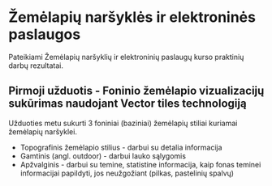 # Žemėlapių naršyklės ir elektroninės paslaugos
Pateikiami Žemėlapių naršyklių ir elektroninių paslaugų kurso praktinių darbų rezultatai. 

## Pirmoji užduotis - Foninio žemėlapio vizualizacijų sukūrimas naudojant Vector tiles technologiją

Užduoties metu sukurti 3 foniniai (baziniai) žemėlapių stiliai kuriamai žemėlapių naršyklei.

- Topografinis žemėlapio stilius - darbui su detalia informacija 
- Gamtinis (angl. outdoor) - darbui lauko sąlygomis
- Apžvalginis - darbui su temine, statistine informacija, kaip fonas teminei informacijai papildyti, jos neužgožiant (pilkas, pastelinių spalvų)
